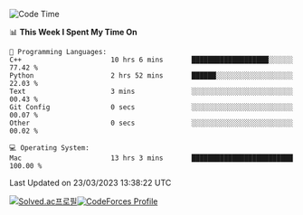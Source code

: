 
<!--START_SECTION:waka-->
![Code Time](http://img.shields.io/badge/Code%20Time-2%2C625%20hrs%2034%20mins-blue)

📊 **This Week I Spent My Time On** 

```text
💬 Programming Languages: 
C++                      10 hrs 6 mins       ███████████████████░░░░░░   77.42 % 
Python                   2 hrs 52 mins       ██████░░░░░░░░░░░░░░░░░░░   22.03 % 
Text                     3 mins              ░░░░░░░░░░░░░░░░░░░░░░░░░   00.43 % 
Git Config               0 secs              ░░░░░░░░░░░░░░░░░░░░░░░░░   00.07 % 
Other                    0 secs              ░░░░░░░░░░░░░░░░░░░░░░░░░   00.02 % 

💻 Operating System: 
Mac                      13 hrs 3 mins       █████████████████████████   100.00 % 
```


 Last Updated on 23/03/2023 13:38:22 UTC
<!--END_SECTION:waka-->
[![Solved.ac프로필](http://mazassumnida.wtf/api/generate_badge?boj=hckim96)](https://solved.ac/hckim96)[![CodeForces Profile](https://cf.leed.at?id=hckim96)](https://codeforces.com/profile/hckim96)

